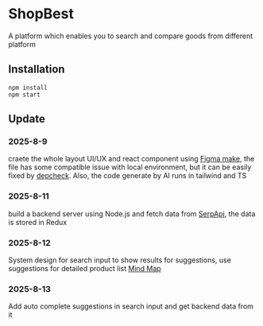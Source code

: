 # ShopBest  
A platform which enables you to search and compare goods from different platform

## Installation  
```
npm install
npm start
```

## Update
### 2025-8-9
craete the whole layout UI/UX and react component using
[Figma make](https://www.figma.com/make/b7TPhDSmWBc1zlZmMk8BMe/Untitled?node-id=0-4&t=V1aVwm6pnx9EWs1n-0), the file has some compatible issue with local environment, but it can be easily fixed by [depcheck](https://www.npmjs.com/package/depcheck). Also, the code generate by AI runs in tailwind and TS
### 2025-8-11
build a backend server using Node.js and fetch data from [SerpApi](https://serpapi.com/), the data is stored in Redux
### 2025-8-12
System design for search input to show results for suggestions, use suggestions for detailed product list
[Mind Map](https://lucid.app/lucidchart/58692dfa-5e67-418c-a747-cf526e485fa1/edit?viewport_loc=-26%2C2211%2C1919%2C872%2C0_0&invitationId=inv_db6c898e-58eb-4afe-9006-f640e96ffad4)
### 2025-8-13
Add auto complete suggestions in search input and get backend data from it
